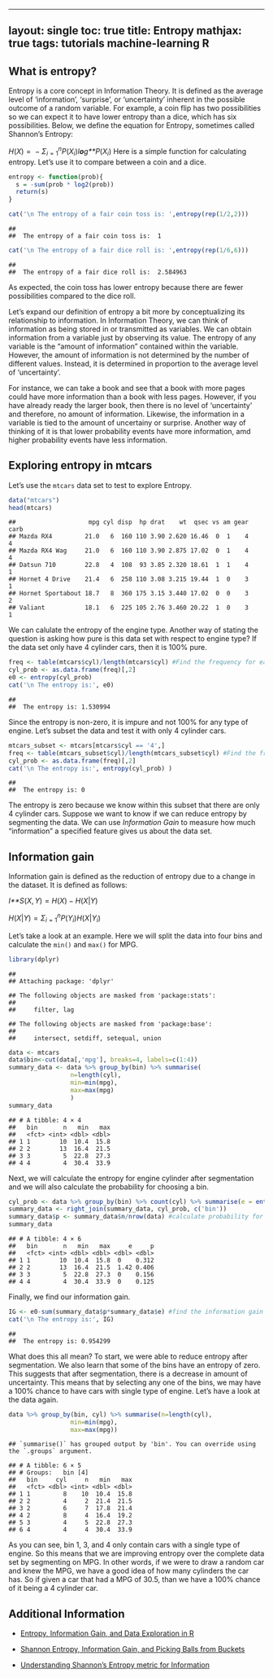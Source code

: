 
---
layout: single
toc: true
title: Entropy
mathjax: true
tags: tutorials machine-learning R 
---

What is entropy?
----------------

Entropy is a core concept in Information Theory. It is defined as the
average level of ‘information’, ‘surprise’, or ‘uncertainty’ inherent in
the possible outcome of a random variable. For example, a coin flip has
two possibilities so we can expect it to have lower entropy than a dice,
which has six possibilities. Below, we define the equation for Entropy,
sometimes called Shannon’s Entropy:

*H*(*X*) =  − *Σ*<sub>*i* = 1</sub><sup>*n*</sup>*P*(*X*<sub>*i*</sub>)*l**o**g**P*(*X*<sub>*i*</sub>)
 Here is a simple function for calculating entropy. Let’s use it to
compare between a coin and a dice.

``` r
entropy <- function(prob){
  s = -sum(prob * log2(prob))
  return(s)
}
```

``` r
cat('\n The entropy of a fair coin toss is: ',entropy(rep(1/2,2)))
```

    ## 
    ##  The entropy of a fair coin toss is:  1

``` r
cat('\n The entropy of a fair dice roll is: ',entropy(rep(1/6,6)))
```

    ## 
    ##  The entropy of a fair dice roll is:  2.584963

As expected, the coin toss has lower entropy because there are fewer
possibilities compared to the dice roll.

Let’s expand our definition of entropy a bit more by conceptualizing its
relationship to information. In Information Theory, we can think of
information as being stored in or transmitted as variables. We can
obtain information from a variable just by observing its value. The
entropy of any variable is the “amount of information” contained within
the variable. However, the amount of information is not determined by
the number of different values. Instead, it is determined in proportion
to the average level of ‘uncertainty’.

For instance, we can take a book and see that a book with more pages
could have more information than a book with less pages. However, if you
have already ready the larger book, then there is no level of
‘uncertainty’ and therefore, no amount of information. Likewise, the
information in a variable is tied to the amount of uncertainy or
surprise. Another way of thinking of it is that lower probability events
have more information, amd higher probability events have less
information.

Exploring entropy in mtcars
---------------------------

Let’s use the `mtcars` data set to test to explore Entropy.

``` r
data("mtcars")
head(mtcars)
```

    ##                    mpg cyl disp  hp drat    wt  qsec vs am gear carb
    ## Mazda RX4         21.0   6  160 110 3.90 2.620 16.46  0  1    4    4
    ## Mazda RX4 Wag     21.0   6  160 110 3.90 2.875 17.02  0  1    4    4
    ## Datsun 710        22.8   4  108  93 3.85 2.320 18.61  1  1    4    1
    ## Hornet 4 Drive    21.4   6  258 110 3.08 3.215 19.44  1  0    3    1
    ## Hornet Sportabout 18.7   8  360 175 3.15 3.440 17.02  0  0    3    2
    ## Valiant           18.1   6  225 105 2.76 3.460 20.22  1  0    3    1

We can calulate the entropy of the engine type. Another way of stating
the question is asking how pure is this data set with respect to engine
type? If the data set only have 4 cylinder cars, then it is 100% pure.

``` r
freq <- table(mtcars$cyl)/length(mtcars$cyl) #Find the frequency for each type of engine
cyl_prob <- as.data.frame(freq)[,2]
e0 <- entropy(cyl_prob) 
cat('\n The entropy is:', e0)
```

    ## 
    ##  The entropy is: 1.530994

Since the entropy is non-zero, it is impure and not 100% for any type of
engine. Let’s subset the data and test it with only 4 cylinder cars.

``` r
mtcars_subset <- mtcars[mtcars$cyl == '4',]
freq <- table(mtcars_subset$cyl)/length(mtcars_subset$cyl) #Find the frequency for each type of engine
cyl_prob <- as.data.frame(freq)[,2]
cat('\n The entropy is:', entropy(cyl_prob) )
```

    ## 
    ##  The entropy is: 0

The entropy is zero because we know within this subset that there are
only 4 cylinder cars. Suppose we want to know if we can reduce entropy
by segmenting the data. We can use *Information Gain* to measure how
much “information” a specified feature gives us about the data set.

Information gain
----------------

Information gain is defined as the reduction of entropy due to a change
in the dataset. It is defined as follows:

*I**S*(*X*, *Y*) = *H*(*X*) − *H*(*X*\|*Y*)

*H*(*X*\|*Y*) = *Σ*<sub>*i* = 1</sub><sup>*n*</sup>*P*(*Y*<sub>*i*</sub>)*H*(*X*\|*Y*<sub>*i*</sub>)

Let’s take a look at an example. Here we will split the data into four
bins and calculate the `min()` and `max()` for MPG.

``` r
library(dplyr)
```

    ## 
    ## Attaching package: 'dplyr'

    ## The following objects are masked from 'package:stats':
    ## 
    ##     filter, lag

    ## The following objects are masked from 'package:base':
    ## 
    ##     intersect, setdiff, setequal, union

``` r
data <- mtcars
data$bin<-cut(data[,'mpg'], breaks=4, labels=c(1:4))
summary_data <- data %>% group_by(bin) %>% summarise(
                 n=length(cyl),
                 min=min(mpg),
                 max=max(mpg)
                 )
summary_data
```

    ## # A tibble: 4 × 4
    ##   bin       n   min   max
    ##   <fct> <int> <dbl> <dbl>
    ## 1 1        10  10.4  15.8
    ## 2 2        13  16.4  21.5
    ## 3 3         5  22.8  27.3
    ## 4 4         4  30.4  33.9

Next, we will calculate the entropy for engine cylinder after
segmentation and we will also calculate the probability for choosing a
bin.

``` r
cyl_prob <- data %>% group_by(bin) %>% count(cyl) %>% summarise(e = entropy(n/sum(n)))  #Find the entropy of cylinder for each bin
summary_data <- right_join(summary_data, cyl_prob, c('bin'))
summary_data$p <- summary_data$n/nrow(data) #calculate probability for choosing a bin
summary_data
```

    ## # A tibble: 4 × 6
    ##   bin       n   min   max     e     p
    ##   <fct> <int> <dbl> <dbl> <dbl> <dbl>
    ## 1 1        10  10.4  15.8  0    0.312
    ## 2 2        13  16.4  21.5  1.42 0.406
    ## 3 3         5  22.8  27.3  0    0.156
    ## 4 4         4  30.4  33.9  0    0.125

Finally, we find our information gain.

``` r
IG <- e0-sum(summary_data$p*summary_data$e) #find the information gain
cat('\n The entropy is:', IG)
```

    ## 
    ##  The entropy is: 0.954299

What does this all mean? To start, we were able to reduce entropy after
segmentation. We also learn that some of the bins have an entropy of
zero. This suggests that after segmentation, there is a decrease in
amount of uncertainty. This means that by selecting any one of the bins,
we may have a 100% chance to have cars with single type of engine. Let’s
have a look at the data again.

``` r
data %>% group_by(bin, cyl) %>% summarise(n=length(cyl),
                 min=min(mpg),
                 max=max(mpg))
```

    ## `summarise()` has grouped output by 'bin'. You can override using the `.groups` argument.

    ## # A tibble: 6 × 5
    ## # Groups:   bin [4]
    ##   bin     cyl     n   min   max
    ##   <fct> <dbl> <int> <dbl> <dbl>
    ## 1 1         8    10  10.4  15.8
    ## 2 2         4     2  21.4  21.5
    ## 3 2         6     7  17.8  21.4
    ## 4 2         8     4  16.4  19.2
    ## 5 3         4     5  22.8  27.3
    ## 6 4         4     4  30.4  33.9

As you can see, bin 1, 3, and 4 only contain cars with a single type of
engine. So this means that we are improving entropy over the complete
data set by segmenting on MPG. In other words, if we were to draw a
random car and knew the MPG, we have a good idea of how many cylinders
the car has. So if given a car that had a MPG of 30.5, than we have a
100% chance of it being a 4 cylinder car.

Additional Information
----------------------

-   [Entropy, Information Gain, and Data Exploration in
    R](https://rstudio-pubs-static.s3.amazonaws.com/455435_30729e265f7a4d049400d03a18e218db.html)

-   [Shannon Entropy, Information Gain, and Picking Balls from
    Buckets](https://medium.com/udacity/shannon-entropy-information-gain-and-picking-balls-from-buckets-5810d35d54b4)

-   [Understanding Shannon’s Entropy metric for
    Information](https://arxiv.org/pdf/1405.2061.pdf)
